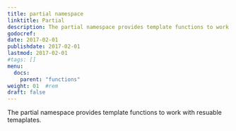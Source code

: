```yaml
---
title: partial namespace
linktitle: Partial
description: The partial namespace provides template functions to work with resuable temaplates.
godocref:
date: 2017-02-01
publishdate: 2017-02-01
lastmod: 2017-02-01
#tags: []
menu:
  docs:
    parent: "functions"
weight: 01	#rem
draft: false
---
```


The partial namespace provides template functions to work with resuable temaplates.
